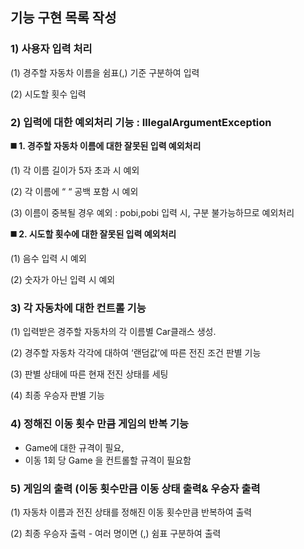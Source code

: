 ## 기능 구현 목록 작성

### 1) 사용자 입력 처리

(1) 경주할 자동차 이름을 쉼표(,) 기준 구분하여 입력

(2) 시도할 횟수 입력

### 2) 입력에 대한 예외처리 기능 : IllegalArgumentException

**◼️ 1. 경주할 자동차 이름에 대한 잘못된 입력 예외처리**

(1) 각 이름 길이가 5자 초과 시 예외

(2) 각 이름에 “ “ 공백 포함 시 예외

(3) 이름이 중복될 경우 예외 : pobi,pobi 입력 시, 구분 불가능하므로 예외처리

**◼️ 2. 시도할 횟수에 대한 잘못된 입력 예외처리**

(1) 음수 입력 시 예외

(2) 숫자가 아닌 입력 시 예외

### 3) 각 자동차에 대한 컨트롤 기능

(1) 입력받은 경주할 자동차의 각 이름별 Car클래스 생성.

(2) 경주할 자동차 각각에 대하여 ‘랜덤값’에 따른 전진 조건 판별 기능

(3) 판별 상태에 따른 현재 전진 상태를 세팅

(4) 최종 우승자 판별 기능

### 4) 정해진 이동 횟수 만큼 게임의 반복 기능

- Game에 대한 규격이 필요,
- 이동 1회 당 Game 을 컨트롤할 규격이 필요함

### 5) 게임의 출력 (이동 횟수만큼 이동 상태 출력& 우승자 출력

(1) 자동차 이름과 전진 상태를 정해진 이동 횟수만큼 반복하여 출력

(2) 최종 우승자 출력 - 여러 명이면 (,) 쉼표 구분하여 출력
